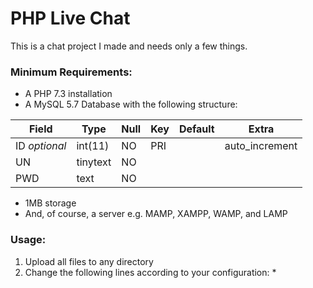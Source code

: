 # PHP Live Chat
This is a chat project I made and needs only a few things.
### Minimum Requirements:
* A PHP 7.3 installation
* A MySQL 5.7 Database with the following structure:

|Field|Type|Null|Key|Default|Extra|
|--- |--- |--- |--- |--- |--- |
|ID *optional*|int(11)|NO|PRI||auto_increment|
|UN|tinytext|NO||||
|PWD|text|NO||||
* 1MB storage
* And, of course, a server e.g. MAMP, XAMPP, WAMP, and LAMP

### Usage:

1. Upload all files to any directory
2. Change the following lines according to your configuration:
   * 
